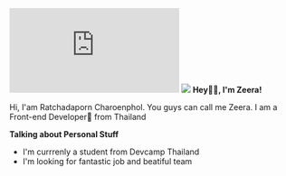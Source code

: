![cover1.gif](https://github.com/zeeracha/zeeracha/blob/d34f70ba3c4d0c7033cf9240f650c80b22b1a85d/readme.md)
![]([name-of-giphy.gif](https://github.com/zeeracha/zeeracha/blob/b46f65e098621f9ea3efba1f1e93c6fc87bdc897/cover1.gif))
**Hey👋🏻, I'm Zeera!**

Hi, I'am Ratchadaporn Charoenphol. You guys can call me Zeera. I am a Front-end Developer🧸 from Thailand

**Talking about Personal Stuff**

- I'm currrenly a student from Devcamp Thailand
- I'm looking for fantastic job and beatiful team